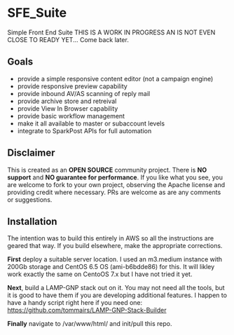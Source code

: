 # SFE_Suite
Simple Front End Suite
THIS IS A WORK IN PROGRESS AN IS NOT EVEN CLOSE TO READY YET... Come back later.


## Goals
 - provide a simple responsive content editor (not a campaign engine)
 - provide responsive preview capability
 - provide inbound AV/AS scanning of reply mail
 - provide archive store and retreival
 - provide View In Browser capability
 - provide basic workflow management 
 - make it all available to master or subaccount levels
 - integrate to SparkPost APIs for full automation

## Disclaimer
This is created as an **OPEN SOURCE** community project.  There is **NO support** and **NO guarantee for performance**.  If you like what you see, you are welcome to fork to your own project, observing the Apache license and providing credit where necessary. PRs are welcome as are any comments or suggestions. 

## Installation
The intention was to build this entirely in AWS so all the instructions are geared that way. If you build elsewhere, make the appropriate corrections.

**First** deploy a suitable server location.  I used an m3.medium instance with 200Gb storage and CentOS 6.5 OS (ami-b6bdde86) for this. It will likley work exactly the same on CentoOS 7.x but I have not tried it yet.

**Next**, build a LAMP-GNP stack out on it.  You may not need all the tools, but it is good to have them if you are developing additional features. I happen to have a handy script right here if you need one: https://github.com/tommairs/LAMP-GNP-Stack-Builder

**Finally** navigate to /var/www/html/ and init/pull this repo.

